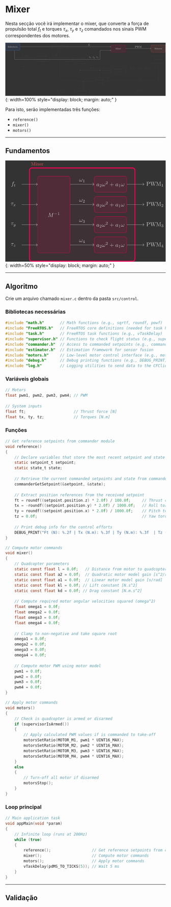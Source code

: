 # Mixer

Nesta secção você irá implementar o mixer, que converte a força de propulsão total $f_t$ e torques $\tau_x$, $\tau_y$ e $\tau_z$ comandados nos sinais PWM correspondentes dos motores.

![Architecture - Mixer](images/architecture_mixer.svg){: width=100% style="display: block; margin: auto;" }

Para isto, serão implementadas três funções:

- `reference()`
- `mixer()`
- `motors()`

---

## Fundamentos

![Mixer](images/mixer.svg){: width=50% style="display: block; margin: auto;" }


---

## Algoritmo

Crie um arquivo chamado `mixer.c` dentro da pasta `src/control`.

### Bibliotecas necessárias

```c
#include "math.h"       // Math functions (e.g., sqrtf, roundf, powf)
#include "FreeRTOS.h"   // FreeRTOS core definitions (needed for task handling and timing)
#include "task.h"       // FreeRTOS task functions (e.g., vTaskDelay)
#include "supervisor.h" // Functions to check flight status (e.g., supervisorIsArmed)
#include "commander.h"  // Access to commanded setpoints (e.g., commanderGetSetpoint)
#include "estimator.h"  // Estimation framework for sensor fusion
#include "motors.h"     // Low-level motor control interface (e.g., motorsSetRatio)
#include "debug.h"      // Debug printing functions (e.g., DEBUG_PRINT)
#include "log.h"        // Logging utilities to send data to the CFClient
```

### Variáveis globais

```c
// Motors
float pwm1, pwm2, pwm3, pwm4; // PWM

// System inputs
float ft;                     // Thrust force [N]
float tx, ty, tz;             // Torques [N.m]
```

### Funções

```c
// Get reference setpoints from commander module
void reference()
{
    // Declare variables that store the most recent setpoint and state from commander
    static setpoint_t setpoint;
    static state_t state;

    // Retrieve the current commanded setpoints and state from commander module
    commanderGetSetpoint(&setpoint, &state);

    // Extract position references from the received setpoint
    ft = roundf((setpoint.position.z) * 2.0f) / 100.0f;     // Thrust command [N] (maps 0.5m -> 0.01N)
    tx = -roundf((setpoint.position.y) * 2.0f) / 1000.0f;   // Roll torque command [N.m] (maps 0.5m -> 0.001N.m)
    ty = roundf((setpoint.position.x) * 2.0f) / 1000.0f;    // Pitch torque command [N.m] (maps 0.5m -> 0.001N.m)
    tz = 0.0f;                                              // Yaw torque command [N.m]

    // Print debug info for the control efforts
    DEBUG_PRINT("Ft (N): %.2f | Tx (N.m): %.3f | Ty (N.m): %.3f  | Tz (N.m): %.3f \n", (double)ft, (double)tx, (double)ty, (double)tz);
}
```

```c
// Compute motor commands
void mixer()
{
    // Quadcopter parameters
    static const float l = 0.0f;   // Distance from motor to quadcopter center of mass [m]
    static const float a2 = 0.0f;  // Quadratic motor model gain [s^2/rad^2]
    static const float a1 = 0.0f;  // Linear motor model gain [s/rad]
    static const float kl = 0.0f; // Lift constant [N.s^2]
    static const float kd = 0.0f; // Drag constant [N.m.s^2]

    // Compute required motor angular velocities squared (omega^2)
    float omega1 = 0.0f;
    float omega2 = 0.0f;
    float omega3 = 0.0f;
    float omega4 = 0.0f;

    // Clamp to non-negative and take square root
    omega1 = 0.0f;
    omega2 = 0.0f;
    omega3 = 0.0f;
    omega4 = 0.0f;

    // Compute motor PWM using motor model
    pwm1 = 0.0f;
    pwm2 = 0.0f;
    pwm3 = 0.0f;
    pwm4 = 0.0f;
}
```

```c
// Apply motor commands
void motors()
{
    // Check is quadcopter is armed or disarmed
    if (supervisorIsArmed())
    {
        // Apply calculated PWM values if is commanded to take-off
        motorsSetRatio(MOTOR_M1, pwm1 * UINT16_MAX);
        motorsSetRatio(MOTOR_M2, pwm2 * UINT16_MAX);
        motorsSetRatio(MOTOR_M3, pwm3 * UINT16_MAX);
        motorsSetRatio(MOTOR_M4, pwm4 * UINT16_MAX);
    }
    else
    {
        // Turn-off all motor if disarmed
        motorsStop();
    }
}
```

### Loop principal

```c
// Main application task
void appMain(void *param)
{
    // Infinite loop (runs at 200Hz)
    while (true)
    {
        reference();                  // Get reference setpoints from commander module
        mixer();                      // Compute motor commands
        motors();                     // Apply motor commands
        vTaskDelay(pdMS_TO_TICKS(5)); // Wait 5 ms
    }
}
```

---

## Validação
